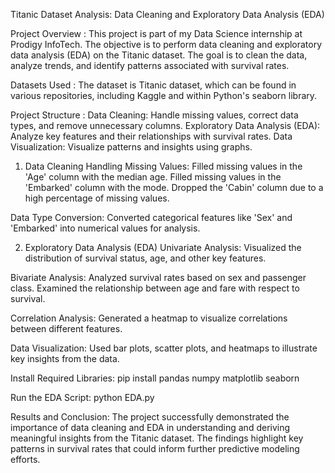 Titanic Dataset Analysis: Data Cleaning and Exploratory Data Analysis (EDA)

Project Overview :
This project is part of my Data Science internship at Prodigy InfoTech. The objective is to perform data cleaning and exploratory data analysis (EDA) on the Titanic dataset. The goal is to clean the data, analyze trends, and identify patterns associated with survival rates.

Datasets Used :
The dataset is Titanic dataset, which can be found in various repositories, including Kaggle and within Python's seaborn library.

Project Structure :
Data Cleaning: Handle missing values, correct data types, and remove unnecessary columns.
Exploratory Data Analysis (EDA): Analyze key features and their relationships with survival rates.
Data Visualization: Visualize patterns and insights using graphs.


1. Data Cleaning
Handling Missing Values:
Filled missing values in the 'Age' column with the median age.
Filled missing values in the 'Embarked' column with the mode.
Dropped the 'Cabin' column due to a high percentage of missing values.

Data Type Conversion:
Converted categorical features like 'Sex' and 'Embarked' into numerical values for analysis.

2. Exploratory Data Analysis (EDA)
Univariate Analysis:
Visualized the distribution of survival status, age, and other key features.

Bivariate Analysis:
Analyzed survival rates based on sex and passenger class.
Examined the relationship between age and fare with respect to survival.

Correlation Analysis:
Generated a heatmap to visualize correlations between different features.


Data Visualization:
Used bar plots, scatter plots, and heatmaps to illustrate key insights from the data.


Install Required Libraries:
pip install pandas numpy matplotlib seaborn

Run the EDA Script:
python EDA.py

Results and Conclusion:
The project successfully demonstrated the importance of data cleaning and EDA in understanding and deriving meaningful insights from the Titanic dataset. The findings highlight key patterns in survival rates that could inform further predictive modeling efforts.



